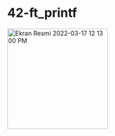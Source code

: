# 42-ft_printf
<img width="229" alt="Ekran Resmi 2022-03-17 12 13 00 PM" src="https://user-images.githubusercontent.com/99427218/158776626-d29df786-3d5a-40e5-b864-3b4000c9c231.png">
